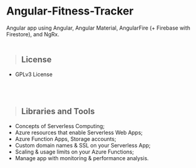 # Angular-Fitness-Tracker
 Angular app using Angular, Angular Material, AngularFire (+ Firebase with Firestore), and NgRx. <br/>
<br/>

> ## License
- GPLv3 License
<br/>
<br/>

> ## Libraries and Tools
* Concepts of Serverless Computing;
* Azure resources that enable Serverless Web Apps;
* Azure Function Apps, Storage accounts;
* Custom domain names & SSL on your Serverless App;
* Scaling & usage limits on your Azure Functions;
* Manage app with monitoring & performance analysis.
